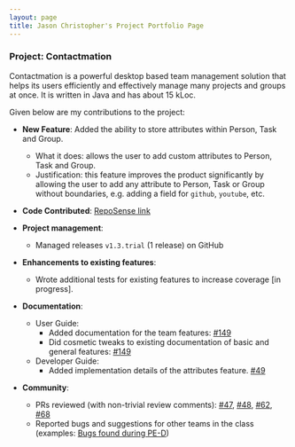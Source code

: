 ```yaml
---
layout: page
title: Jason Christopher's Project Portfolio Page
---
```


### Project: Contactmation

Contactmation is a powerful desktop based team management solution that helps its users efficiently and
effectively manage many projects and groups at once. It is written in Java and has about 15 kLoc.

Given below are my contributions to the project:

* **New Feature**: Added the ability to store attributes within Person, Task and Group.
    * What it does: allows the user to add custom attributes to Person, Task and Group.
    * Justification: this feature improves the product significantly by allowing the user to add any attribute
      to Person, Task or Group without boundaries, e.g. adding a field for `github`, `youtube`, etc.

* **Code Contributed**: [RepoSense link](https://nus-cs2103-ay2223s1.github.io/tp-dashboard/?search=cs2103t-t11-1&sort=groupTitle&sortWithin=title&timeframe=commit&mergegroup=&groupSelect=groupByRepos&breakdown=true&checkedFileTypes=docs~functional-code~test-code~other&since=2022-09-16&tabOpen=true&zFR=false&tabType=authorship&tabAuthor=jasonchristopher21&tabRepo=AY2223S1-CS2103T-T11-1%2Ftp%5Bmaster%5D&authorshipIsMergeGroup=false&authorshipFileTypes=functional-code&authorshipIsBinaryFileTypeChecked=false&authorshipIsIgnoredFilesChecked=false)

* **Project management**:
    * Managed releases `v1.3.trial` (1 release) on GitHub

* **Enhancements to existing features**:
    * Wrote additional tests for existing features to increase coverage [in progress].

* **Documentation**:
    * User Guide:
        * Added documentation for the team features: [\#149]()
        * Did cosmetic tweaks to existing documentation of basic and general features: [\#149]()
    * Developer Guide:
        * Added implementation details of the attributes feature. [\#49]()

* **Community**:
    * PRs reviewed (with non-trivial review comments): [\#47](), [\#48](), [\#62](), [\#68]()
    * Reported bugs and suggestions for other teams in the class
      (examples: [Bugs found during PE-D](https://github.com/jasonchristopher21/ped/issues))
